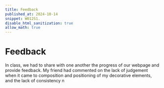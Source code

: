 ```yaml
---
title: Feedback
published_at: 2024-10-14
snippet: W012S1.
disable_html_sanitization: true
allow_math: true
---
```


# Feedback

In class, we had to share with one another the progress of our webpage and provide feedback. My friend had commented on the lack of judgement when it came to composition and positioning of my decorative elements, and the lack of consistency n

